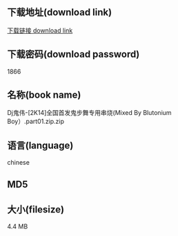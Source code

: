 ## 下载地址(download link)
[下载链接 download link](https://voluble-croquembouche-d321dc.netlify.app/?s=Dj%E9%AC%BC%E4%BC%9F-%5B2K14%5D%E5%85%A8%E5%9B%BD%E9%A6%96%E5%8F%91%E9%AC%BC%E6%AD%A5%E8%88%9E%E4%B8%93%E7%94%A8%E4%B8%B2%E7%83%A7%28Mixed+By+Blutonium+Boy%EF%BC%89.part01.zip)

## 下载密码(download password)
1866

## 名称(book name)
Dj鬼伟-[2K14]全国首发鬼步舞专用串烧(Mixed By Blutonium Boy）.part01.zip.zip

## 语言(language)
chinese

## MD5


## 大小(filesize)
4.4 MB
